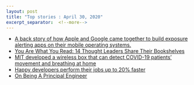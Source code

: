 ```yaml
---
layout: post
title: "Top stories : April 30, 2020" 
excerpt_separator:  <!--more-->
---
```

<ul>
<li><a href="https://www.cnbc.com/amp/2020/04/28/apple-iphone-contact-tracing-how-it-came-together.html">A back story of how Apple and Google came together to build exposure alerting apps on their mobile operating systems.</a></li>
  <li><a href="https://tim.blog/2013/10/21/you-are-what-you-read-14-thought-leaders-share-their-bookshelves/">You Are What You Read: 14 Thought Leaders Share Their Bookshelves</a></li>
  <li><a href="https://techcrunch.com/2020/04/14/mit-developed-a-wireless-box-that-can-detect-covid-19-patients-movement-and-breathing-at-home/">MIT developed a wireless box that can detect COVID-19 patients’ movement and breathing at home</a></li>
  <li><a href="https://simpleleadership.io/how-to-implement-good-software-development-processes-with-eric-elliott/">Happy developers perform their jobs up to 20% faster
</a></li>
<li><a href="https://blog.dbsmasher.com/2019/01/28/on-being-a-principal-engineer.html">On Being A Principal Engineer
</a></li>
</ul>

